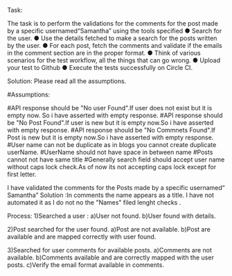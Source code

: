 Task:


The task is to perform the validations for the comments for the post made by a specific usernamed“​Samantha”​ using the tools specified
● Search for the user.
● Use the details fetched to make a search for the posts written by the user.
● For each post, fetch the comments and validate if the emails in the comment
section are in the proper format.
● Think of various scenarios for the test workflow, all the things that can go wrong.
● Upload your test to Github
● Execute the tests successfully on Circle CI.



Solution:
Please read all the assumptions.

#Assumptions:


  #API response should be "No user Found".If user does not exist but it  is empty now. So i have asserted with empty response.
  #API response should be "No Post Found".If user is new but it  is empty now.So i have asserted with empty response.
  #API response should be "No Commnets  Found".If Post is new but it  is empty now.So i have asserted with empty response.
  #User name can not be duplicate as in blogs you cannot create duplicate userName.
  #UserName should not have space in between name
  #Posts cannot not have same title
  #Generally search field should accept user name without caps lock check.As of now its not accepting caps lock except for first letter.
  
  I have validated the comments for the Posts made by a specific usernamed“​Samantha”​
Solution :In comments the name appears as a title. I have not automated it as I do not no the "Names"  filed lenght  checks .

 Process:
 1)Searched a user : 
   a)User not found.
   b)User found with details.
   
 2)Post searched for the user found.
    a)Post are not available.
    b)Post are available and are mapped correctly with user found.
    
 3)Searched for user comments for available posts.
   a)Comments are not available.
   b)Comments available and are correctly mapped with the user posts.
   c)Verify the email format available in comments.
